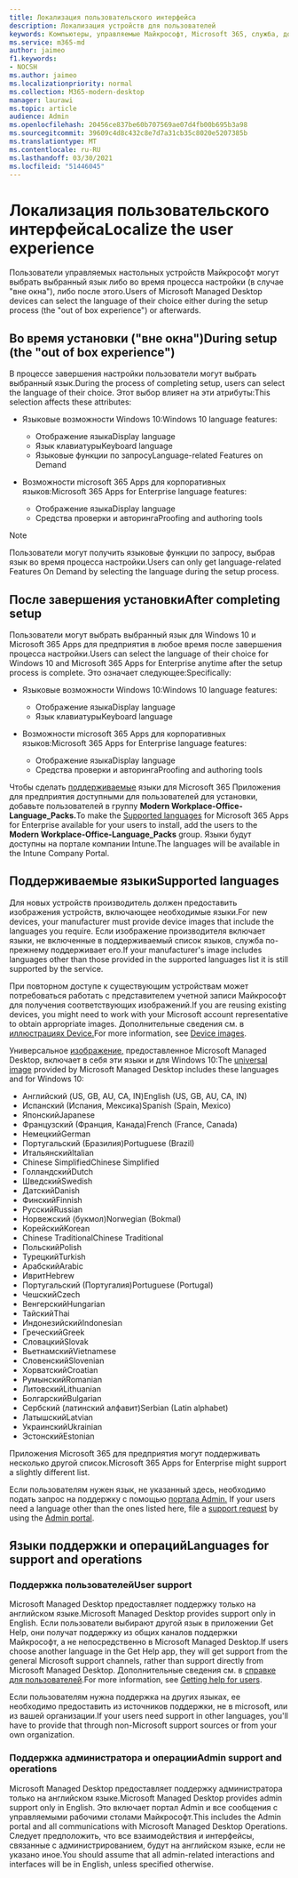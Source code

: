 ```yaml
---
title: Локализация пользовательского интерфейса
description: Локализация устройств для пользователей
keywords: Компьютеры, управляемые Майкрософт, Microsoft 365, служба, документация
ms.service: m365-md
author: jaimeo
f1.keywords:
- NOCSH
ms.author: jaimeo
ms.localizationpriority: normal
ms.collection: M365-modern-desktop
manager: laurawi
ms.topic: article
audience: Admin
ms.openlocfilehash: 20456ce837be60b707569ae07d4fb00b695b3a98
ms.sourcegitcommit: 39609c4d8c432c8e7d7a31cb35c8020e5207385b
ms.translationtype: MT
ms.contentlocale: ru-RU
ms.lasthandoff: 03/30/2021
ms.locfileid: "51446045"
---
```

# <a name="localize-the-user-experience"></a><span data-ttu-id="c6689-104">Локализация пользовательского интерфейса</span><span class="sxs-lookup"><span data-stu-id="c6689-104">Localize the user experience</span></span>

<span data-ttu-id="c6689-105">Пользователи управляемых настольных устройств Майкрософт могут выбрать выбранный язык либо во время процесса настройки (в случае "вне окна"), либо после этого.</span><span class="sxs-lookup"><span data-stu-id="c6689-105">Users of Microsoft Managed Desktop devices can select the language of their choice either during the setup process (the "out of box experience") or afterwards.</span></span>

## <a name="during-setup-the-out-of-box-experience"></a><span data-ttu-id="c6689-106">Во время установки ("вне окна")</span><span class="sxs-lookup"><span data-stu-id="c6689-106">During setup (the "out of box experience")</span></span>

<span data-ttu-id="c6689-107">В процессе завершения настройки пользователи могут выбрать выбранный язык.</span><span class="sxs-lookup"><span data-stu-id="c6689-107">During the process of completing setup, users can select the language of their choice.</span></span> <span data-ttu-id="c6689-108">Этот выбор влияет на эти атрибуты:</span><span class="sxs-lookup"><span data-stu-id="c6689-108">This selection affects these attributes:</span></span>

- <span data-ttu-id="c6689-109">Языковые возможности Windows 10:</span><span class="sxs-lookup"><span data-stu-id="c6689-109">Windows 10 language features:</span></span>
    - <span data-ttu-id="c6689-110">Отображение языка</span><span class="sxs-lookup"><span data-stu-id="c6689-110">Display language</span></span>
    - <span data-ttu-id="c6689-111">Язык клавиатуры</span><span class="sxs-lookup"><span data-stu-id="c6689-111">Keyboard language</span></span>
    - <span data-ttu-id="c6689-112">Языковые функции по запросу</span><span class="sxs-lookup"><span data-stu-id="c6689-112">Language-related Features on Demand</span></span>

- <span data-ttu-id="c6689-113">Возможности microsoft 365 Apps для корпоративных языков:</span><span class="sxs-lookup"><span data-stu-id="c6689-113">Microsoft 365 Apps for Enterprise language features:</span></span>
    - <span data-ttu-id="c6689-114">Отображение языка</span><span class="sxs-lookup"><span data-stu-id="c6689-114">Display language</span></span>
    - <span data-ttu-id="c6689-115">Средства проверки и авторинга</span><span class="sxs-lookup"><span data-stu-id="c6689-115">Proofing and authoring tools</span></span>

> [!NOTE]
> <span data-ttu-id="c6689-116">Пользователи могут получить языковые функции по запросу, выбрав язык во время процесса настройки.</span><span class="sxs-lookup"><span data-stu-id="c6689-116">Users can only get language-related Features On Demand by selecting the language during the setup process.</span></span>

## <a name="after-completing-setup"></a><span data-ttu-id="c6689-117">После завершения установки</span><span class="sxs-lookup"><span data-stu-id="c6689-117">After completing setup</span></span>

<span data-ttu-id="c6689-118">Пользователи могут выбрать выбранный язык для Windows 10 и Microsoft 365 Apps для предприятия в любое время после завершения процесса настройки.</span><span class="sxs-lookup"><span data-stu-id="c6689-118">Users can select the language of their choice for Windows 10 and Microsoft 365 Apps for Enterprise anytime after the setup process is complete.</span></span> <span data-ttu-id="c6689-119">Это означает следующее:</span><span class="sxs-lookup"><span data-stu-id="c6689-119">Specifically:</span></span>

- <span data-ttu-id="c6689-120">Языковые возможности Windows 10:</span><span class="sxs-lookup"><span data-stu-id="c6689-120">Windows 10 language features:</span></span>
    - <span data-ttu-id="c6689-121">Отображение языка</span><span class="sxs-lookup"><span data-stu-id="c6689-121">Display language</span></span>
    - <span data-ttu-id="c6689-122">Язык клавиатуры</span><span class="sxs-lookup"><span data-stu-id="c6689-122">Keyboard language</span></span>

- <span data-ttu-id="c6689-123">Возможности microsoft 365 Apps для корпоративных языков:</span><span class="sxs-lookup"><span data-stu-id="c6689-123">Microsoft 365 Apps for Enterprise language features:</span></span>
    - <span data-ttu-id="c6689-124">Отображение языка</span><span class="sxs-lookup"><span data-stu-id="c6689-124">Display language</span></span>
    - <span data-ttu-id="c6689-125">Средства проверки и авторинга</span><span class="sxs-lookup"><span data-stu-id="c6689-125">Proofing and authoring tools</span></span>

<span data-ttu-id="c6689-126">Чтобы сделать [поддерживаемые](#supported-languages) языки для Microsoft 365 Приложения для предприятия доступными для пользователей для установки, добавьте пользователей в группу **Modern Workplace-Office-Language_Packs.**</span><span class="sxs-lookup"><span data-stu-id="c6689-126">To make the [Supported languages](#supported-languages) for Microsoft 365 Apps for Enterprise available for your users to install, add the users to the **Modern Workplace-Office-Language_Packs** group.</span></span> <span data-ttu-id="c6689-127">Языки будут доступны на портале компании Intune.</span><span class="sxs-lookup"><span data-stu-id="c6689-127">The languages will be available in the Intune Company Portal.</span></span>


## <a name="supported-languages"></a><span data-ttu-id="c6689-128">Поддерживаемые языки</span><span class="sxs-lookup"><span data-stu-id="c6689-128">Supported languages</span></span>

<span data-ttu-id="c6689-129">Для новых устройств производитель должен предоставить изображения устройств, включающее необходимые языки.</span><span class="sxs-lookup"><span data-stu-id="c6689-129">For new devices, your manufacturer must provide device images that include the languages you require.</span></span> <span data-ttu-id="c6689-130">Если изображение производителя включает языки, не включенные в поддерживаемый список языков, служба по-прежнему поддерживает его.</span><span class="sxs-lookup"><span data-stu-id="c6689-130">If your manufacturer's image includes languages other than those provided in the supported languages list it is still supported by the service.</span></span>

<span data-ttu-id="c6689-131">При повторном доступе к существующим устройствам может потребоваться работать с представителем учетной записи Майкрософт для получения соответствующих изображений.</span><span class="sxs-lookup"><span data-stu-id="c6689-131">If you are reusing existing devices, you might need to work with your Microsoft account representative to obtain appropriate images.</span></span> <span data-ttu-id="c6689-132">Дополнительные сведения см. в [иллюстрациях Device.](../service-description/device-images.md)</span><span class="sxs-lookup"><span data-stu-id="c6689-132">For more information, see [Device images](../service-description/device-images.md).</span></span>

<span data-ttu-id="c6689-133">Универсальное [изображение,](../service-description/device-images.md#universal-image) предоставленное Microsoft Managed Desktop, включает в себя эти языки и для Windows 10:</span><span class="sxs-lookup"><span data-stu-id="c6689-133">The [universal image](../service-description/device-images.md#universal-image) provided by Microsoft Managed Desktop includes these languages and for Windows 10:</span></span>

- <span data-ttu-id="c6689-134">Английский (US, GB, AU, CA, IN)</span><span class="sxs-lookup"><span data-stu-id="c6689-134">English (US, GB, AU, CA, IN)</span></span>
- <span data-ttu-id="c6689-135">Испанский (Испания, Мексика)</span><span class="sxs-lookup"><span data-stu-id="c6689-135">Spanish (Spain, Mexico)</span></span>
- <span data-ttu-id="c6689-136">Японский</span><span class="sxs-lookup"><span data-stu-id="c6689-136">Japanese</span></span>
- <span data-ttu-id="c6689-137">Французский (Франция, Канада)</span><span class="sxs-lookup"><span data-stu-id="c6689-137">French (France, Canada)</span></span>
- <span data-ttu-id="c6689-138">Немецкий</span><span class="sxs-lookup"><span data-stu-id="c6689-138">German</span></span>
- <span data-ttu-id="c6689-139">Португальский (Бразилия)</span><span class="sxs-lookup"><span data-stu-id="c6689-139">Portuguese (Brazil)</span></span>
- <span data-ttu-id="c6689-140">Итальянский</span><span class="sxs-lookup"><span data-stu-id="c6689-140">Italian</span></span>
- <span data-ttu-id="c6689-141">Chinese Simplified</span><span class="sxs-lookup"><span data-stu-id="c6689-141">Chinese Simplified</span></span>
- <span data-ttu-id="c6689-142">Голландский</span><span class="sxs-lookup"><span data-stu-id="c6689-142">Dutch</span></span>  
- <span data-ttu-id="c6689-143">Шведский</span><span class="sxs-lookup"><span data-stu-id="c6689-143">Swedish</span></span>
- <span data-ttu-id="c6689-144">Датский</span><span class="sxs-lookup"><span data-stu-id="c6689-144">Danish</span></span>  
- <span data-ttu-id="c6689-145">Финский</span><span class="sxs-lookup"><span data-stu-id="c6689-145">Finnish</span></span> 
- <span data-ttu-id="c6689-146">Русский</span><span class="sxs-lookup"><span data-stu-id="c6689-146">Russian</span></span> 
- <span data-ttu-id="c6689-147">Норвежский (букмол)</span><span class="sxs-lookup"><span data-stu-id="c6689-147">Norwegian (Bokmal)</span></span>
- <span data-ttu-id="c6689-148">Корейский</span><span class="sxs-lookup"><span data-stu-id="c6689-148">Korean</span></span>
- <span data-ttu-id="c6689-149">Chinese Traditional</span><span class="sxs-lookup"><span data-stu-id="c6689-149">Chinese Traditional</span></span>
- <span data-ttu-id="c6689-150">Польский</span><span class="sxs-lookup"><span data-stu-id="c6689-150">Polish</span></span>
- <span data-ttu-id="c6689-151">Турецкий</span><span class="sxs-lookup"><span data-stu-id="c6689-151">Turkish</span></span>
- <span data-ttu-id="c6689-152">Арабский</span><span class="sxs-lookup"><span data-stu-id="c6689-152">Arabic</span></span>
- <span data-ttu-id="c6689-153">Иврит</span><span class="sxs-lookup"><span data-stu-id="c6689-153">Hebrew</span></span>
- <span data-ttu-id="c6689-154">Португальский (Португалия)</span><span class="sxs-lookup"><span data-stu-id="c6689-154">Portuguese (Portugal)</span></span>
- <span data-ttu-id="c6689-155">Чешский</span><span class="sxs-lookup"><span data-stu-id="c6689-155">Czech</span></span>
- <span data-ttu-id="c6689-156">Венгерский</span><span class="sxs-lookup"><span data-stu-id="c6689-156">Hungarian</span></span>
- <span data-ttu-id="c6689-157">Тайский</span><span class="sxs-lookup"><span data-stu-id="c6689-157">Thai</span></span>
- <span data-ttu-id="c6689-158">Индонезийский</span><span class="sxs-lookup"><span data-stu-id="c6689-158">Indonesian</span></span>
- <span data-ttu-id="c6689-159">Греческий</span><span class="sxs-lookup"><span data-stu-id="c6689-159">Greek</span></span>
- <span data-ttu-id="c6689-160">Словацкий</span><span class="sxs-lookup"><span data-stu-id="c6689-160">Slovak</span></span>
- <span data-ttu-id="c6689-161">Вьетнамский</span><span class="sxs-lookup"><span data-stu-id="c6689-161">Vietnamese</span></span>
- <span data-ttu-id="c6689-162">Словенский</span><span class="sxs-lookup"><span data-stu-id="c6689-162">Slovenian</span></span>
- <span data-ttu-id="c6689-163">Хорватский</span><span class="sxs-lookup"><span data-stu-id="c6689-163">Croatian</span></span>
- <span data-ttu-id="c6689-164">Румынский</span><span class="sxs-lookup"><span data-stu-id="c6689-164">Romanian</span></span>
- <span data-ttu-id="c6689-165">Литовский</span><span class="sxs-lookup"><span data-stu-id="c6689-165">Lithuanian</span></span>
- <span data-ttu-id="c6689-166">Болгарский</span><span class="sxs-lookup"><span data-stu-id="c6689-166">Bulgarian</span></span>
- <span data-ttu-id="c6689-167">Сербский (латинский алфавит)</span><span class="sxs-lookup"><span data-stu-id="c6689-167">Serbian (Latin alphabet)</span></span>
- <span data-ttu-id="c6689-168">Латышский</span><span class="sxs-lookup"><span data-stu-id="c6689-168">Latvian</span></span>
- <span data-ttu-id="c6689-169">Украинский</span><span class="sxs-lookup"><span data-stu-id="c6689-169">Ukrainian</span></span>
- <span data-ttu-id="c6689-170">Эстонский</span><span class="sxs-lookup"><span data-stu-id="c6689-170">Estonian</span></span>

<span data-ttu-id="c6689-171">Приложения Microsoft 365 для предприятия могут поддерживать несколько другой список.</span><span class="sxs-lookup"><span data-stu-id="c6689-171">Microsoft 365 Apps for Enterprise might support a slightly different list.</span></span>

<span data-ttu-id="c6689-172">Если пользователям нужен язык, не указанный здесь, необходимо подать запрос на поддержку с помощью [портала Admin.](access-admin-portal.md) [](../working-with-managed-desktop/admin-support.md)</span><span class="sxs-lookup"><span data-stu-id="c6689-172">If your users need a language other than the ones listed here, file a [support request](../working-with-managed-desktop/admin-support.md) by using the [Admin portal](access-admin-portal.md).</span></span>

## <a name="languages-for-support-and-operations"></a><span data-ttu-id="c6689-173">Языки поддержки и операций</span><span class="sxs-lookup"><span data-stu-id="c6689-173">Languages for support and operations</span></span>

### <a name="user-support"></a><span data-ttu-id="c6689-174">Поддержка пользователей</span><span class="sxs-lookup"><span data-stu-id="c6689-174">User support</span></span>
<span data-ttu-id="c6689-175">Microsoft Managed Desktop предоставляет поддержку только на английском языке.</span><span class="sxs-lookup"><span data-stu-id="c6689-175">Microsoft Managed Desktop provides support only in English.</span></span> <span data-ttu-id="c6689-176">Если пользователи выбирают другой язык в приложении Get Help, они получат поддержку из общих каналов поддержки Майкрософт, а не непосредственно в Microsoft Managed Desktop.</span><span class="sxs-lookup"><span data-stu-id="c6689-176">If users choose another language in the Get Help app, they will get support from the general Microsoft support channels, rather than support directly from Microsoft Managed Desktop.</span></span> <span data-ttu-id="c6689-177">Дополнительные сведения см. в [справке для пользователей](../working-with-managed-desktop/end-user-support.md).</span><span class="sxs-lookup"><span data-stu-id="c6689-177">For more information, see [Getting help for users](../working-with-managed-desktop/end-user-support.md).</span></span>

<span data-ttu-id="c6689-178">Если пользователям нужна поддержка на других языках, ее необходимо предоставить из источников поддержки, не в microsoft, или из вашей организации.</span><span class="sxs-lookup"><span data-stu-id="c6689-178">If your users need support in other languages, you'll have to provide that through non-Microsoft support sources or from your own organization.</span></span>

### <a name="admin-support-and-operations"></a><span data-ttu-id="c6689-179">Поддержка администратора и операции</span><span class="sxs-lookup"><span data-stu-id="c6689-179">Admin support and operations</span></span>
<span data-ttu-id="c6689-180">Microsoft Managed Desktop предоставляет поддержку администратора только на английском языке.</span><span class="sxs-lookup"><span data-stu-id="c6689-180">Microsoft Managed Desktop provides admin support only in English.</span></span> <span data-ttu-id="c6689-181">Это включает портал Admin и все сообщения с управляемыми рабочими столами Майкрософт.</span><span class="sxs-lookup"><span data-stu-id="c6689-181">This includes the Admin portal and all communications with Microsoft Managed Desktop Operations.</span></span> <span data-ttu-id="c6689-182">Следует предположить, что все взаимодействия и интерфейсы, связанные с администрированием, будут на английском языке, если не указано иное.</span><span class="sxs-lookup"><span data-stu-id="c6689-182">You should assume that all admin-related interactions and interfaces will be in English, unless specified otherwise.</span></span>


